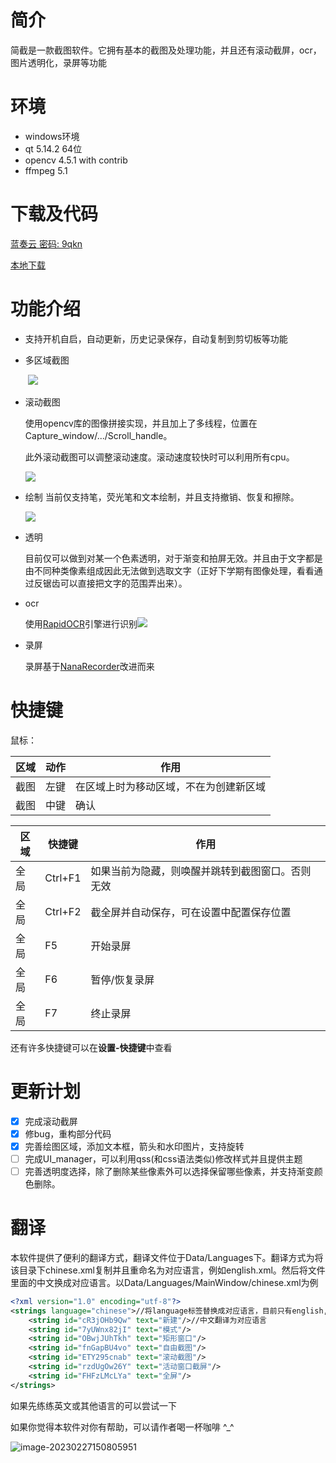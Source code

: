 # 简介

简截是一款截图软件。它拥有基本的截图及处理功能，并且还有滚动截屏，ocr，图片透明化，录屏等功能

# 环境



* windows环境
* qt 5.14.2 64位
* opencv 4.5.1 with contrib
* ffmpeg 5.1

# 下载及代码

[蓝奏云 密码: 9qkn](https://xinhecuican.lanzouy.com/ibWMi0oq1e0b)

[本地下载](http://121.37.81.150:8200/easycapture/downloads/easy_capture0.5.0.exe)

# 功能介绍


* 支持开机自启，自动更新，历史记录保存，自动复制到剪切板等功能

* 多区域截图

  ​     ![](https://xinhecuican.tech/images/%E7%AE%80%E6%88%AA3.gif)

* 滚动截图

	使用opencv库的图像拼接实现，并且加上了多线程，位置在Capture_window/.../Scroll_handle。

	
	
	此外滚动截图可以调整滚动速度。滚动速度较快时可以利用所有cpu。
	
	![](https://xinhecuican.tech/images/%E7%AE%80%E6%88%AA8.gif)
	
* 绘制
	当前仅支持笔，荧光笔和文本绘制，并且支持撤销、恢复和擦除。

	![](https://xinhecuican.tech/images/%E7%AE%80%E6%88%AA6.gif)

* 透明

	目前仅可以做到对某一个色素透明，对于渐变和拍屏无效。并且由于文字都是由不同种类像素组成因此无法做到选取文字（正好下学期有图像处理，看看通过反锯齿可以直接把文字的范围弄出来）。
	
* ocr

  使用[RapidOCR](https://github.com/RapidAI/RapidOCR)引擎进行识别![](https://xinhecuican.tech/images/简截9.png)

* 录屏

  录屏基于[NanaRecorder](https://github.com/onlyet/NanaRecorder)改进而来

# 快捷键

鼠标：

| 区域 | 动作 | 作用 |
|-|-|-|
| 截图 | 左键 | 在区域上时为移动区域，不在为创建新区域 |
| 截图 | 中键 | 确认 |


| 区域 | 快捷键 | 作用 |
|-|-|-|
| 全局 | Ctrl+F1 | 如果当前为隐藏，则唤醒并跳转到截图窗口。否则无效 |
| 全局 | Ctrl+F2 | 截全屏并自动保存，可在设置中配置保存位置 |
| 全局 | F5 | 开始录屏 |
| 全局 | F6 | 暂停/恢复录屏 |
| 全局 | F7 | 终止录屏 |

还有许多快捷键可以在**设置-快捷键**中查看

# 更新计划

- [x] 完成滚动截屏
- [x] 修bug，重构部分代码
- [x] 完善绘图区域，添加文本框，箭头和水印图片，支持旋转
- [ ] 完成UI_manager，可以利用qss(和css语法类似)修改样式并且提供主题
- [ ]  完善透明度选择，除了删除某些像素外可以选择保留哪些像素，并支持渐变颜色删除。

# 翻译

本软件提供了便利的翻译方式，翻译文件位于Data/Languages下。翻译方式为将该目录下chinese.xml复制并且重命名为对应语言，例如english.xml。然后将文件里面的中文换成对应语言。以Data/Languages/MainWindow/chinese.xml为例

```xml
<?xml version="1.0" encoding="utf-8"?>
<strings language="chinese">//将language标签替换成对应语言，目前只有english,如果想翻译其他语言请先和作者联系
    <string id="cR3jOHb9Qw" text="新建"/>//中文翻译为对应语言
    <string id="7yUWnx82jI" text="模式"/>
    <string id="OBwjJUhTkh" text="矩形窗口"/>
    <string id="fnGapBU4vo" text="自由截图"/>
    <string id="ETY295cnab" text="滚动截图"/>
    <string id="rzdUgOw26Y" text="活动窗口截屏"/>
    <string id="FHFzLMcLYa" text="全屏"/>
</strings>
```
如果先练练英文或其他语言的可以尝试一下



如果你觉得本软件对你有帮助，可以请作者喝一杯咖啡 ^_^

![image-20230227150805951](https://image.xinhecuican.tech/img/image-20230227150805951.png)
